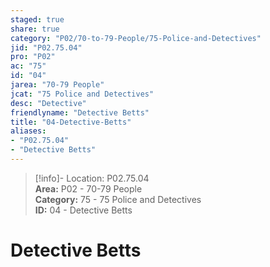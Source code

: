 ```yaml
---  
staged: true  
share: true  
category: "P02/70-to-79-People/75-Police-and-Detectives"  
jid: "P02.75.04"  
pro: "P02"  
ac: "75"  
id: "04"  
jarea: "70-79 People"  
jcat: "75 Police and Detectives"  
desc: "Detective"  
friendlyname: "Detective Betts"  
title: "04-Detective-Betts"  
aliases:   
- "P02.75.04"  
- "Detective Betts"  
---  
```

>[!info]- Location: P02.75.04  
>**Area:** P02 - 70-79 People  
>**Category:** 75 - 75 Police and Detectives  
>**ID:** 04 - Detective Betts  
  
# Detective Betts  
  
  

